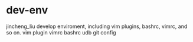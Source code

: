 dev-env
=======

jincheng_liu develop enviroment, including vim plugins, bashrc, vimrc, and so on.
vim plugin
vimrc
bashrc
udb
git config


